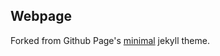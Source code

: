 ## Webpage

Forked from Github Page's [minimal](https://github.com/pages-themes/minimal) jekyll theme.
